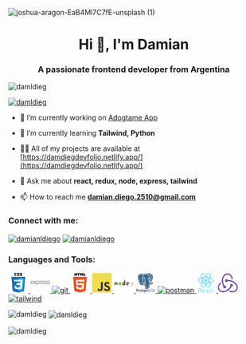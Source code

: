 
![joshua-aragon-EaB4Ml7C7fE-unsplash (1)](https://user-images.githubusercontent.com/52753814/136365438-df2be515-4aba-43ee-b741-8164d744795c.jpg)

<h1 align="center">Hi 👋, I'm Damian</h1>
<h3 align="center">A passionate frontend developer from Argentina</h3>

<p align="left"> <img src="https://komarev.com/ghpvc/?username=damldieg&label=Profile%20views&color=0e75b6&style=flat" alt="damldieg" /> </p>

<p align="left"> <a href="https://github.com/ryo-ma/github-profile-trophy"><img src="https://github-profile-trophy.vercel.app/?username=damldieg" alt="damldieg" /></a> </p>

- 🔭 I’m currently working on [Adogtame App](https://adogtame.vercel.app/)

- 🌱 I’m currently learning **Tailwind, Python**

- 👨‍💻 All of my projects are available at [https://damdiegdevfolio.netlify.app/](https://damdiegdevfolio.netlify.app/)

- 💬 Ask me about **react, redux, node, express, tailwind**

- 📫 How to reach me **damian.diego.2510@gmail.com**

<h3 align="left">Connect with me:</h3>
<p align="left">
<a href="https://twitter.com/damianldiego" target="blank"><img align="center" src="https://raw.githubusercontent.com/rahuldkjain/github-profile-readme-generator/master/src/images/icons/Social/twitter.svg" alt="damianldiego" height="30" width="40" /></a>
<a href="https://linkedin.com/in/damianldiego" target="blank"><img align="center" src="https://raw.githubusercontent.com/rahuldkjain/github-profile-readme-generator/master/src/images/icons/Social/linked-in-alt.svg" alt="damianldiego" height="30" width="40" /></a>
</p>

<h3 align="left">Languages and Tools:</h3>
<p align="left"> <a href="https://www.w3schools.com/css/" target="_blank"> <img src="https://raw.githubusercontent.com/devicons/devicon/master/icons/css3/css3-original-wordmark.svg" alt="css3" width="40" height="40"/> </a> <a href="https://expressjs.com" target="_blank"> <img src="https://raw.githubusercontent.com/devicons/devicon/master/icons/express/express-original-wordmark.svg" alt="express" width="40" height="40"/> </a> <a href="https://git-scm.com/" target="_blank"> <img src="https://www.vectorlogo.zone/logos/git-scm/git-scm-icon.svg" alt="git" width="40" height="40"/> </a> <a href="https://www.w3.org/html/" target="_blank"> <img src="https://raw.githubusercontent.com/devicons/devicon/master/icons/html5/html5-original-wordmark.svg" alt="html5" width="40" height="40"/> </a> <a href="https://developer.mozilla.org/en-US/docs/Web/JavaScript" target="_blank"> <img src="https://raw.githubusercontent.com/devicons/devicon/master/icons/javascript/javascript-original.svg" alt="javascript" width="40" height="40"/> </a> <a href="https://nodejs.org" target="_blank"> <img src="https://raw.githubusercontent.com/devicons/devicon/master/icons/nodejs/nodejs-original-wordmark.svg" alt="nodejs" width="40" height="40"/> </a> <a href="https://www.postgresql.org" target="_blank"> <img src="https://raw.githubusercontent.com/devicons/devicon/master/icons/postgresql/postgresql-original-wordmark.svg" alt="postgresql" width="40" height="40"/> </a> <a href="https://postman.com" target="_blank"> <img src="https://www.vectorlogo.zone/logos/getpostman/getpostman-icon.svg" alt="postman" width="40" height="40"/> </a> <a href="https://reactjs.org/" target="_blank"> <img src="https://raw.githubusercontent.com/devicons/devicon/master/icons/react/react-original-wordmark.svg" alt="react" width="40" height="40"/> </a> <a href="https://redux.js.org" target="_blank"> <img src="https://raw.githubusercontent.com/devicons/devicon/master/icons/redux/redux-original.svg" alt="redux" width="40" height="40"/> </a> <a href="https://tailwindcss.com/" target="_blank"> <img src="https://www.vectorlogo.zone/logos/tailwindcss/tailwindcss-icon.svg" alt="tailwind" width="40" height="40"/> </a> </p>

<p><img align="left" src="https://github-readme-stats.vercel.app/api/top-langs?username=damldieg&show_icons=true&locale=en&layout=compact" alt="damldieg" /></p>

<p>&nbsp;<img align="center" src="https://github-readme-stats.vercel.app/api?username=damldieg&show_icons=true&locale=en" alt="damldieg" /></p>

<p><img align="center" src="https://github-readme-streak-stats.herokuapp.com/?user=damldieg&" alt="damldieg" /></p>

